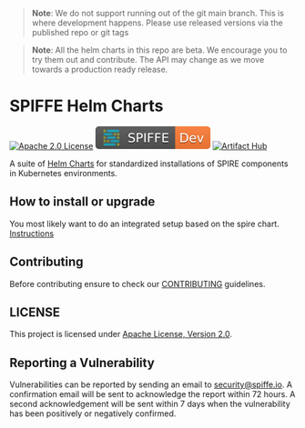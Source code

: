 > **Note**: We do not support running out of the git main branch. This is where development happens. Please use released versions via the published repo or git tags

> **Note**: All the helm charts in this repo are beta. We encourage you to try them out and contribute. The API may change as we move towards a production ready release.

# SPIFFE Helm Charts

[![Apache 2.0 License](https://img.shields.io/github/license/spiffe/helm-charts)](https://opensource.org/licenses/Apache-2.0)
[![Development Phase](https://github.com/spiffe/spiffe/blob/main/.img/maturity/dev.svg)](https://github.com/spiffe/spiffe/blob/main/MATURITY.md#development)
[![Artifact Hub](https://img.shields.io/endpoint?url=https://artifacthub.io/badge/repository/spiffe)](https://artifacthub.io/packages/search?repo=spiffe)

A suite of [Helm Charts](https://helm.sh/docs) for standardized installations of SPIRE components in Kubernetes environments.

## How to install or upgrade

You most likely want to do an integrated setup based on the spire chart.
[Instructions](https://artifacthub.io/packages/helm/spiffe/spire)

## Contributing

Before contributing ensure to check our [CONTRIBUTING](CONTRIBUTING.md) guidelines.

## LICENSE

This project is licensed under [Apache License, Version 2.0](LICENSE).

## Reporting a Vulnerability

Vulnerabilities can be reported by sending an email to security@spiffe.io. A confirmation email will be sent to acknowledge the report within 72 hours. A second acknowledgement will be sent within 7 days when the vulnerability has been positively or negatively confirmed.
